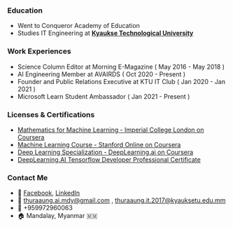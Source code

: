 ###
### Education

- Went to Conqueror Academy of Education
- Studies IT Engineering at [**Kyaukse Technological University**](https://www.kyauksetu.edu.mm/)

### Work Experiences

- Science Column Editor at Morning E-Magazine ( May 2016 - May 2018 )
- AI Engineering Member at AVAIRDS ( Oct 2020 - Present )
- Founder and Public Relations Executive at KTU IT Club ( Jan 2020 - Jan 2021 )
- Microsoft Learn Student Ambassador ( Jan 2021 - Present )

### Licenses & Certifications

- [Mathematics for Machine Learning - Imperial College London on Coursera](https://www.coursera.org/account/accomplishments/specialization/certificate/HLKJS7S6CL5U)
- [Machine Learning Course - Stanford Online on Coursera](https://www.coursera.org/account/accomplishments/certificate/UR5GRU4TVGG5)
- [Deep Learning Specialization - DeepLearning.ai on Coursera](https://www.coursera.org/account/accomplishments/specialization/certificate/XXKRZ3HYNUL5)
- [DeepLearning.AI Tensorflow Developer Professional Certificate](https://www.coursera.org/account/accomplishments/specialization/certificate/28ZKMPT9UDHA)

### Contact Me

- 👋 [Facebook](http://www.facebook.com/thura1601), [LinkedIn](https://www.linkedin.com/in/thura-aung/)
- 📧 thuraaung.ai.mdy@gmail.com , thuraaung.it.2017@kyauksetu.edu.mm 
- 📱 +959972960063
- 🏠 Mandalay, Myanmar 🇲🇲

